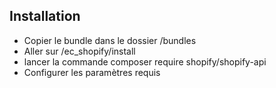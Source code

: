## Installation
 * Copier le bundle dans le dossier /bundles
 * Aller sur /ec_shopify/install
 * lancer la commande composer require shopify/shopify-api
 * Configurer les paramètres requis
